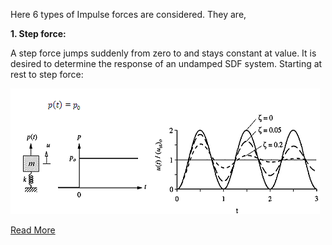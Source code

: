 Here 6 types of Impulse forces are considered. They are,

**1. Step force:**

A step force jumps suddenly from zero to and stays constant at value. It is desired to determine the response of an undamped SDF system. Starting at rest to step force:

<img src="images/eq1.PNG"> 
 

[Read More](docs/4.theory.pdf)
